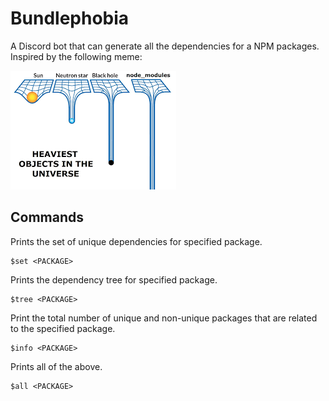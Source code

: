 # Bundlephobia

A Discord bot that can generate all the dependencies for a NPM packages. Inspired by the following meme:

![black hole](static/lol.png)

## Commands

Prints the set of unique dependencies for specified package.

```
$set <PACKAGE>
```

Prints the dependency tree for specified package.

```
$tree <PACKAGE>
```

Print the total number of unique and non-unique packages that are related to the specified package.  

```
$info <PACKAGE>
```

Prints all of the above.

```
$all <PACKAGE>
```